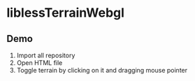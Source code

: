 # liblessTerrainWebgl

## Demo

1. Import all repository
2. Open HTML file
3. Toggle terrain by clicking on it and dragging mouse pointer

